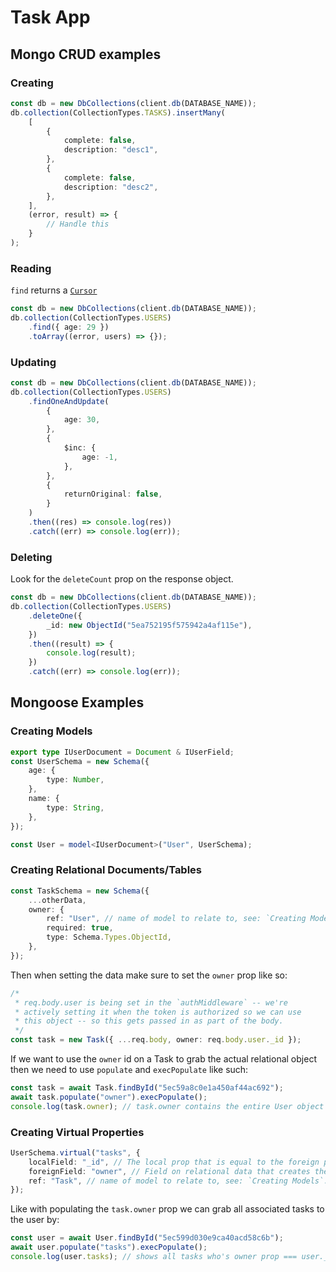 # Task App

## Mongo CRUD examples

### Creating

```ts
const db = new DbCollections(client.db(DATABASE_NAME));
db.collection(CollectionTypes.TASKS).insertMany(
    [
        {
            complete: false,
            description: "desc1",
        },
        {
            complete: false,
            description: "desc2",
        },
    ],
    (error, result) => {
        // Handle this
    }
);
```

### Reading

`find` returns a [`Cursor`](https://mongodb.github.io/node-mongodb-native/3.6/api/Cursor.html)

```ts
const db = new DbCollections(client.db(DATABASE_NAME));
db.collection(CollectionTypes.USERS)
    .find({ age: 29 })
    .toArray((error, users) => {});
```

### Updating

```ts
const db = new DbCollections(client.db(DATABASE_NAME));
db.collection(CollectionTypes.USERS)
    .findOneAndUpdate(
        {
            age: 30,
        },
        {
            $inc: {
                age: -1,
            },
        },
        {
            returnOriginal: false,
        }
    )
    .then((res) => console.log(res))
    .catch((err) => console.log(err));
```

### Deleting

Look for the `deleteCount` prop on the response object.

```ts
const db = new DbCollections(client.db(DATABASE_NAME));
db.collection(CollectionTypes.USERS)
    .deleteOne({
        _id: new ObjectId("5ea752195f575942a4af115e"),
    })
    .then((result) => {
        console.log(result);
    })
    .catch((err) => console.log(err));
```

## Mongoose Examples

### Creating Models

```ts
export type IUserDocument = Document & IUserField;
const UserSchema = new Schema({
    age: {
        type: Number,
    },
    name: {
        type: String,
    },
});

const User = model<IUserDocument>("User", UserSchema);
```

### Creating Relational Documents/Tables

```ts
const TaskSchema = new Schema({
    ...otherData,
    owner: {
        ref: "User", // name of model to relate to, see: `Creating Models`.
        required: true,
        type: Schema.Types.ObjectId,
    },
});
```

Then when setting the data make sure to set the `owner` prop like so:

```ts
/*
 * req.body.user is being set in the `authMiddleware` -- we're
 * actively setting it when the token is authorized so we can use
 * this object -- so this gets passed in as part of the body.
 */
const task = new Task({ ...req.body, owner: req.body.user._id });
```

If we want to use the `owner` id on a Task to grab the actual relational
object then we need to use `populate` and `execPopulate` like such:

```ts
const task = await Task.findById("5ec59a8c0e1a450af44ac692");
await task.populate("owner").execPopulate();
console.log(task.owner); // task.owner contains the entire User object
```

### Creating Virtual Properties

```ts
UserSchema.virtual("tasks", {
    localField: "_id", // The local prop that is equal to the foreign prop.
    foreignField: "owner", // Field on relational data that creates the relation, see: `Creating Relational Documents/Tables`
    ref: "Task", // name of model to relate to, see: `Creating Models`.
});
```

Like with populating the `task.owner` prop we can grab all associated tasks
to the user by:

```ts
const user = await User.findById("5ec599d030e9ca40acd58c6b");
await user.populate("tasks").execPopulate();
console.log(user.tasks); // shows all tasks who's owner prop === user._id prop
```
